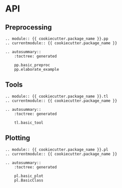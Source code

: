 # API

## Preprocessing

```{eval-rst}
.. module:: {{ cookiecutter.package_name }}.pp
.. currentmodule:: {{ cookiecutter.package_name }}

.. autosummary::
    :toctree: generated

    pp.basic_preproc
    pp.elaborate_example
```

## Tools

```{eval-rst}
.. module:: {{ cookiecutter.package_name }}.tl
.. currentmodule:: {{ cookiecutter.package_name }}

.. autosummary::
    :toctree: generated

    tl.basic_tool
```

## Plotting

```{eval-rst}
.. module:: {{ cookiecutter.package_name }}.pl
.. currentmodule:: {{ cookiecutter.package_name }}

.. autosummary::
    :toctree: generated

    pl.basic_plot
    pl.BasicClass
```
